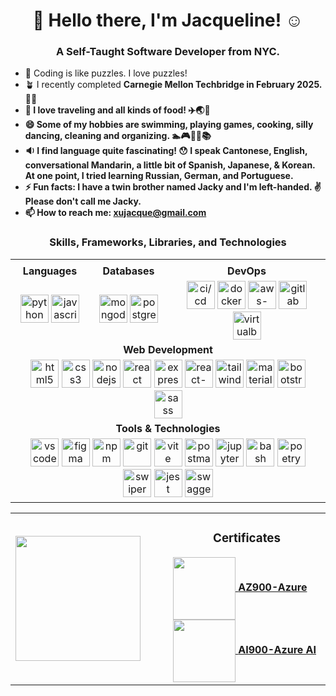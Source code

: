 ### 
<h1 align="center"> 👋 Hello there, I'm Jacqueline! ☺️ </h1>
 <h3 align="center"> A Self-Taught Software Developer from NYC. </h3>

- 🧩 Coding is like puzzles. I love puzzles!
- 🪴 I recently completed <b>Carnegie Mellon Techbridge in February 2025.👩‍💻
- 💖 I love traveling and all kinds of food! ✈️🌏🧋
- 😄 Some of my hobbies are swimming, playing games, cooking, silly dancing, cleaning and organizing. 🏊🎮🍳💃📚
- 🔉 I find language quite fascinating! 😯 I speak Cantonese, English, conversational Mandarin, a little bit of Spanish, Japanese, & Korean. At one point, I tried learning Russian, German, and Portuguese.
- ⚡ Fun facts: I have a twin brother named Jacky and I'm left-handed. ✌️ Please don't call me Jacky. 
- 📫 How to reach me: xujacque@gmail.com  <br>

<table align="center">
 <h3 align="center"> Skills, Frameworks, Libraries, and Technologies </h3>
 <td>
  
   <tr>
       <td align="center" width="25%"><b>Languages</b></td>
       <td align="center" width="25%"><b>Databases</b></td>
       <td align="center" width="50%"><b>DevOps</b></td>
   </tr>
   <tr>
       <td align="center">
           <img src="https://cdn.jsdelivr.net/gh/devicons/devicon/icons/python/python-original.svg" alt="python" width="45" height="45"/>
           <img src="https://cdn.jsdelivr.net/gh/devicons/devicon/icons/javascript/javascript-original.svg" alt="javascript" width="45" height="45"/>
       </td>
       <td align="center">
         <img src="https://cdn.jsdelivr.net/gh/devicons/devicon/icons/mongodb/mongodb-original-wordmark.svg" alt="mongodb" width="45" height="45"/>
         <img src="https://cdn.jsdelivr.net/gh/devicons/devicon/icons/postgresql/postgresql-original-wordmark.svg" alt="postgresql" width="45" height="45"/>
       </td>
       <td align="center">
           <img src="https://cdn.jsdelivr.net/gh/devicons/devicon/icons/githubactions/githubactions-original.svg" alt="ci/cd" width="45" height="45"/>
           <img src="https://cdn.jsdelivr.net/gh/devicons/devicon/icons/docker/docker-original-wordmark.svg" alt="docker" width="45" height="45"/>
           <img src="https://cdn.jsdelivr.net/gh/devicons/devicon/icons/amazonwebservices/amazonwebservices-original-wordmark.svg" alt="aws-cloud" width="45" height="45"/>
           <img src="https://cdn.jsdelivr.net/gh/devicons/devicon/icons/gitlab/gitlab-original.svg" alt="gitlab" width="45" height="45"/>
           <img src="https://user-images.githubusercontent.com/33158051/103466649-c1245300-4d14-11eb-9637-be3297299c01.png" alt="virtualbox-3-569544" width="45" height="45">
       </td>
   </tr>
   <tr>
       <td align="center" colspan="5"><b>Web Development</b></td>
   </tr>
   <tr>
       <td align="center" colspan="5">
           <img src="https://cdn.jsdelivr.net/gh/devicons/devicon/icons/html5/html5-original-wordmark.svg" alt="html5" width="45" height="45"/>
           <img src="https://cdn.jsdelivr.net/gh/devicons/devicon/icons/css3/css3-original-wordmark.svg" alt="css3" width="45" height="45"/>
           <img src="https://cdn.jsdelivr.net/gh/devicons/devicon/icons/nodejs/nodejs-original-wordmark.svg" alt="nodejs" width="45" height="45"/>
           <img src="https://cdn.jsdelivr.net/gh/devicons/devicon/icons/react/react-original-wordmark.svg" alt="react" width="45" height="45"/>         
           <img src="https://cdn.jsdelivr.net/gh/devicons/devicon/icons/express/express-original-wordmark.svg" alt="express" width="45" height="45"/>
           <img src="https://cdn.jsdelivr.net/gh/devicons/devicon/icons/reactrouter/reactrouter-original-wordmark.svg" alt="react-router" width="45" height="45"/>
           <img src="https://cdn.jsdelivr.net/gh/devicons/devicon/icons/tailwindcss/tailwindcss-original.svg" alt="tailwind" width="45" height="45"/>
            <img src="https://cdn.jsdelivr.net/gh/devicons/devicon/icons/materialui/materialui-original.svg" alt="materialui" width="45" height="45"/>
            <img src="https://cdn.jsdelivr.net/gh/devicons/devicon/icons/bootstrap/bootstrap-original-wordmark.svg" alt="bootstrap" width="45" height="45"/> 
            <img src="https://cdn.jsdelivr.net/gh/devicons/devicon/icons/sass/sass-original.svg" alt="sass" width="45" height="45"/> 
       </td>
   </tr>
   <tr>
       <td align="center" colspan="5"><b>Tools & Technologies</b></td>
   </tr>
   <td align="center" colspan="5">
       <img src="https://cdn.jsdelivr.net/gh/devicons/devicon/icons/vscode/vscode-original.svg" alt="vs code" width="45" height="45"/>
       <img src="https://cdn.jsdelivr.net/gh/devicons/devicon/icons/figma/figma-original.svg" alt="figma" width="45" height="45"/>
       <img src="https://cdn.jsdelivr.net/gh/devicons/devicon/icons/npm/npm-original-wordmark.svg" alt="npm" width="45" height="45"/>
       <img src="https://cdn.jsdelivr.net/gh/devicons/devicon/icons/git/git-original.svg" alt="git" width="45" height="45"/>
       <img src="https://cdn.jsdelivr.net/gh/devicons/devicon/icons/vitejs/vitejs-original.svg" alt="vite" width="45" height="45"/>
       <img src="https://cdn.jsdelivr.net/gh/devicons/devicon/icons/postman/postman-original.svg" alt="postman" width="45" height="45"/>
       <img src="https://cdn.jsdelivr.net/gh/devicons/devicon/icons/jupyter/jupyter-original-wordmark.svg" alt="jupyter notebook" width="45" height="45"/>
       <img src="https://cdn.jsdelivr.net/gh/devicons/devicon/icons/bash/bash-original.svg" alt="bash" width="45" height="45"/>
       <img src="https://cdn.jsdelivr.net/gh/devicons/devicon/icons/poetry/poetry-original.svg" alt="poetry" width="45" height="45"/>
       <img src="https://cdn.jsdelivr.net/gh/devicons/devicon/icons/swiper/swiper-original.svg" alt="swiper" width="45" height="45"/>
       <img src="https://cdn.jsdelivr.net/gh/devicons/devicon/icons/jest/jest-plain.svg" alt="jest" width="45" height="45"/>
       <img src="https://cdn.jsdelivr.net/gh/devicons/devicon/icons/swagger/swagger-original.svg" alt="swagger ui" width="45" height="45"/>
   </td>
</td>
</table>
<table align="center">
  <td style="width:50%">
  <a href="https://github.com/jqjacq/convoychat">
    <img height=200 align="center" src="https://github-readme-stats.vercel.app/api/top-langs?username=jqjacq&layout=compact&langs_count=8&card_width=320" />
  </a>
  </td>
  <td style="width:50%">
   <h3 align="center"> Certificates </h3>
 <a href="https://learn.microsoft.com/api/credentials/share/en-us/jqjqjq/2FCC11843F1E892D?sharingId=BB0DACDD4272677D">
  <img src="https://learn.microsoft.com/media/learn/certification/badges/microsoft-certified-fundamentals-badge.svg?branch=main" width="100" height="100" align="center"/>
 <strong>AZ900-Azure</span></strong>
 </a> 
<a href="https://learn.microsoft.com/api/credentials/share/en-us/jqjqjq/F0534D4E19D12238?sharingId=BB0DACDD4272677D">
  <img src="https://learn.microsoft.com/media/learn/certification/badges/microsoft-certified-fundamentals-badge.svg?branch=main" width="100" height="100" align="center"/>
 <strong>AI900-Azure AI</strong>
</a>
  </td>
  </table>


